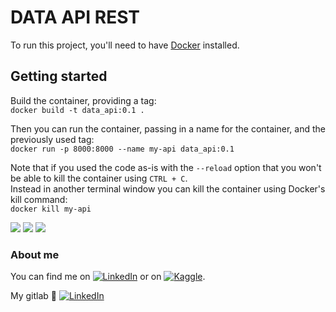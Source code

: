 # DATA API REST

To run this project, you'll need to have [Docker](https://docs.docker.com/get-docker/) installed.

## Getting started

Build the container, providing a tag:  
`docker build -t data_api:0.1 .`

Then you can run the container, passing in a name for the container, and the previously used tag:  
`docker run -p 8000:8000 --name my-api data_api:0.1`

Note that if you used the code as-is with the `--reload` option that you won't be able to kill the container using `CTRL + C`.  
Instead in another terminal window you can kill the container using Docker's kill command:  
`docker kill my-api`




![](https://img.shields.io/badge/Language-Python-informational?style=flat&logo=python&logoColor=white&color=2496ED)
![](https://img.shields.io/badge/Framework-FastAPI-informational?style=flat&logo=fastapi&logoColor=white&color=2496ED)
![](https://img.shields.io/badge/Tools-Docker-informational?style=flat&logo=docker&logoColor=white&color=2496ED)
### About me
 

You can find me on [![LinkedIn][1.1]][1] or on [![Kaggle][2.1]][2].

My gitlab :see_no_evil: [![LinkedIn][3.1]][3] 

<!-- Icons -->

[1.1]: https://img.shields.io/badge/LinkedIn-0077B5?style=plastic&logo=linkedin&logoColor=white

[1]: https://www.linkedin.com/in/raul-camilo-martin-bernal/

[2.1]: https://img.shields.io/badge/Kaggle-20BEFF?style=plastic&logo=kaggle&logoColor=white

[2]: https://www.kaggle.com/rmartin1526

[3.1]: https://img.shields.io/badge/GitLab-FCA121?style=plastic&logo=gitlab&logoColor=white

[3]: https://gitlab.com/rcamilo1526
